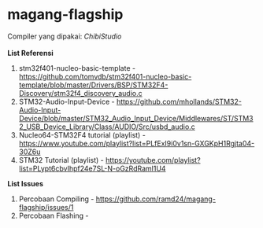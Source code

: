 # magang-flagship

Compiler yang dipakai: *ChibiStudio*\
\
**List Referensi**
1. stm32f401-nucleo-basic-template - https://github.com/tomvdb/stm32f401-nucleo-basic-template/blob/master/Drivers/BSP/STM32F4-Discovery/stm32f4_discovery_audio.c
2. STM32-Audio-Input-Device - https://github.com/mhollands/STM32-Audio-Input-Device/blob/master/STM32_Audio_Input_Device/Middlewares/ST/STM32_USB_Device_Library/Class/AUDIO/Src/usbd_audio.c
3. Nucleo64-STM32F4 tutorial (playlist) - https://www.youtube.com/playlist?list=PLfExI9i0v1sn-GXGKpH1Rgjta04-30Z6u
4. STM32 Tutorial (playlist) - https://youtube.com/playlist?list=PLypt6cbvIhpf24e7SL-N-oGzRdRaml1U4


**List Issues**
1. Percobaan Compiling - https://github.com/ramd24/magang-flagship/issues/1
2. Percobaan Flashing -
